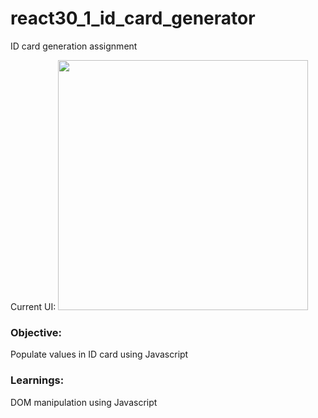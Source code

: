 # react30_1_id_card_generator
ID card generation assignment

Current UI:
<img src="https://res.cloudinary.com/dk22rcdch/image/upload/v1602008056/Blogimages/Screenshot_2020-10-06_at_11.42.58_PM_m3eath.png" height="400"/>

### Objective:
Populate values in ID card using Javascript

### Learnings:
DOM manipulation using Javascript
